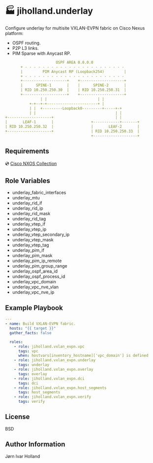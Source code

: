 🏭 jiholland.underlay
=====================

Configure underlay for multisite VXLAN-EVPN fabric on Cisco Nexus platform:
- OSPF routing.
- P2P L3 links.
- PIM Sparse with Anycast RP.
```YAML
                       OSPF AREA 0.0.0.0
       + - - - - - - - - - - - - - - - - - - - - - - -
       |         PIM Anycast RP (Loopback254)         |
       + - - - - - - - - - - - - - - - - - - - - - - -
       +--------------------+    +--------------------+
       |      SPINE-1       |    |      SPINE-2       |
       | RID 10.250.250.30  |    | RID 10.250.250.31  |
       +--------------------+    +--------------------+
                | |                       | |
           +-+--+-+-----------------------+ |
           | |  +---------Loopback0---------+-----+-+
           | |                                    | |
+--------------------+                            | |
|       LEAF-1       |                 +------------+-------+
| RID 10.250.250.32  |                 |       LEAF-2       |
+--------------------+                 | RID 10.250.250.33  |
                                       +--------------------+
```
Requirements
------------

💿 [Cisco NXOS Collection](https://galaxy.ansible.com/cisco/nxos)

Role Variables
--------------

- underlay_fabric_interfaces
- underlay_mtu
- underlay_rid_if
- underlay_rid_ip
- underlay_rid_mask
- underlay_rid_tag
- underlay_vtep_if
- underlay_vtep_ip
- underlay_vtep_secondary_ip
- underlay_vtep_mask
- underlay_vtep_tag
- underlay_pim_if
- underlay_pim_mask
- underlay_pim_ip_remote
- underlay_pim_group_range
- underlay_ospf_area_id
- underlay_ospf_process_id
- underlay_vpc_domain
- underlay_vpc_nve_vlan
- underlay_vpc_nve_ip

Example Playbook
----------------
```YAML
---
- name: Build VXLAN-EVPN fabric.
  hosts: "{{ target }}"
  gather_facts: false

  roles:
    - role: jiholland.vxlan_evpn.vpc
      tags: vpc
      when: hostvars[inventory_hostname]['vpc_domain'] is defined
    - role: jiholland.vxlan_evpn.underlay
      tags: underlay
    - role: jiholland.vxlan_evpn.overlay
      tags: overlay
    - role: jiholland.vxlan_evpn.dci
      tags: dci
    - role: jiholland.vxlan_evpn.host_segments
      tags: host_segments
    - role: jiholland.vxlan_evpn.verify
      tags: verify
```
License
-------

BSD

Author Information
------------------

Jørn Ivar Holland
